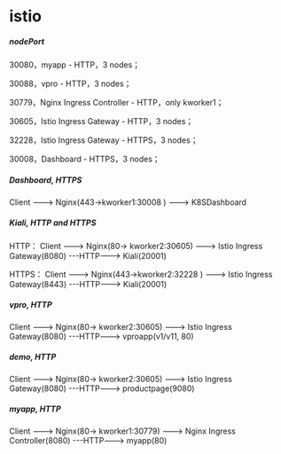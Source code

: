 # istio

##### nodePort

30080，myapp - HTTP，3 nodes；

30088，vpro - HTTP，3 nodes；

30779，Nginx Ingress Controller - HTTP，only kworker1；

30605，Istio Ingress Gateway - HTTP，3 nodes；

32228，Istio Ingress Gateway - HTTPS，3 nodes；

30008，Dashboard - HTTPS，3 nodes；

##### Dashboard, HTTPS
Client ---> Nginx(443->kworker1:30008 ) ---> K8SDashboard

##### Kiali, HTTP and HTTPS
HTTP： 
Client ---> Nginx(80-> kworker2:30605) ---> Istio Ingress Gateway(8080) ---HTTP---> Kiali(20001)

HTTPS：
Client ---> Nginx(443->kworker2:32228 ) ---> Istio Ingress Gateway(8443) ---HTTP---> Kiali(20001)

##### vpro, HTTP
Client ---> Nginx(80-> kworker2:30605) ---> Istio Ingress Gateway(8080) ---HTTP---> vproapp(v1/v11, 80)

##### demo, HTTP
Client ---> Nginx(80-> kworker2:30605) ---> Istio Ingress Gateway(8080) ---HTTP---> productpage(9080)

##### myapp, HTTP
Client ---> Nginx(80-> kworker1:30779) ---> Nginx Ingress Controller(8080) ---HTTP---> myapp(80)
    


